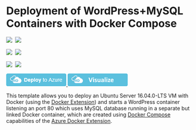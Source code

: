# Deployment of WordPress+MySQL Containers with Docker Compose

<IMG SRC="https://azurequickstartsservice.blob.core.windows.net/badges/docker-wordpress-mysql/PublicLastTestDate.svg" />&nbsp;
<IMG SRC="https://azurequickstartsservice.blob.core.windows.net/badges/docker-wordpress-mysql/PublicDeployment.svg" />&nbsp;

<IMG SRC="https://azurequickstartsservice.blob.core.windows.net/badges/docker-wordpress-mysql/FairfaxLastTestDate.svg" />&nbsp;
<IMG SRC="https://azurequickstartsservice.blob.core.windows.net/badges/docker-wordpress-mysql/FairfaxDeployment.svg" />&nbsp;

<IMG SRC="https://azurequickstartsservice.blob.core.windows.net/badges/docker-wordpress-mysql/BestPracticeResult.svg" />&nbsp;
<IMG SRC="https://azurequickstartsservice.blob.core.windows.net/badges/docker-wordpress-mysql/CredScanResult.svg" />&nbsp;

<a href="https://portal.azure.com/#create/Microsoft.Template/uri/https%3A%2F%2Fraw.githubusercontent.com%2FAzure%2Fazure-quickstart-templates%2Fmaster%2Fdocker-wordpress-mysql%2Fazuredeploy.json" target="_blank">
	<img src="https://raw.githubusercontent.com/Azure/azure-quickstart-templates/master/1-CONTRIBUTION-GUIDE/images/deploytoazure.png"/>
</a>
<a href="http://armviz.io/#/?load=https%3A%2F%2Fraw.githubusercontent.com%2FAzure%2Fazure-quickstart-templates%2Fmaster%2Fdocker-wordpress-mysql%2Fazuredeploy.json" target="_blank">
    <img src="https://raw.githubusercontent.com/Azure/azure-quickstart-templates/master/1-CONTRIBUTION-GUIDE/images/visualizebutton.png"/>
</a>

This template allows you to deploy an Ubuntu Server 16.04.0-LTS VM with Docker (using the [Docker Extension][ext])
and starts a WordPress container listening an port 80 which uses MySQL database running
in a separate but linked Docker container, which are created using [Docker Compose][compose]
capabilities of the [Azure Docker Extension][ext].

[ext]: https://github.com/Azure/azure-docker-extension
[compose]: https://docs.docker.com/compose

